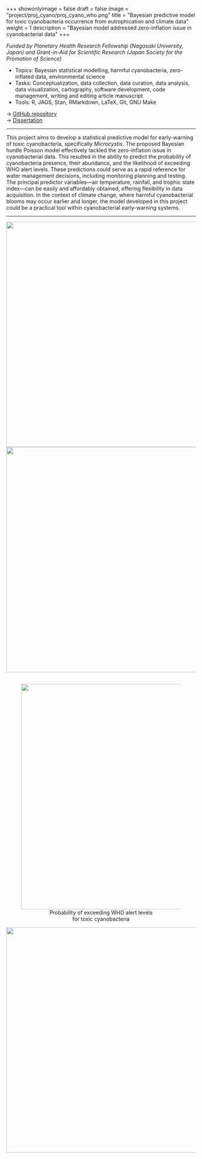+++
showonlyimage = false
draft = false
image = "project/proj_cyano/proj_cyano_who.png"
title = "Bayesian predictive model for toxic cyanobacteria occurrence from eutrophication and climate data"
weight = 1
description = "Bayesian model addressed zero-inflation issue in cyanobacterial data"
+++

*Funded by Planetary Health Research Fellowship (Nagasaki University, Japan) and Grant-in-Aid for Scientific Research (Japan Society for the Promotion of Science)*

- Topics: Bayesian statistical modelling, harmful cyanobacteria, zero-inflated data, environmental science
- Tasks: Conceptualization, data collection, data curation, data analysis, data visualization, cartography, software development, code management, writing and editing article manuscript
- Tools: R, JAGS, Stan, RMarkdown, LaTeX, Git, GNU Make

→ [GitHub repository](https://github.com/le-huynh/cyano_bayesian_model)  
→ [Dissertation](https://nagasaki-u.repo.nii.ac.jp/records/28153)  

<hr>

This project aims to develop a statistical predictive model for early-warning of toxic cyanobacteria, specifically *Microcystis*. 
The proposed Bayesian hurdle Poisson model effectively tackled the zero-inflation issue in cyanobacterial data. 
This resulted in the ability to predict the probability of cyanobacteria presence, their abundance, and the likelihood of exceeding WHO alert levels. 
These predictions could serve as a rapid reference for water management decisions, including monitoring planning and testing. 
The principal predictor variables—air temperature, rainfall, and trophic state index—can be easily and affordably obtained, offering flexibility in data acquisition. 
In the context of climate change, where harmful cyanobacterial blooms may occur earlier and longer, the model developed in this project could be a practical tool within cyanobacterial early-warning systems.  

<hr>

</div>

<div class="row">
  <div class="col-md-6" markdown="1">
  <img height="600px" class="center-block" src="../proj_cyano_logit.png">
  </div>
  
  <div class="col-md-6" markdown="1">
  <img height="600px" class="center-block" src="../proj_cyano_abundance.png">
  </div>

</div>

<br>

<div class="row">
  <div class="col-md-6" markdown="1">
  <figure>
  <img height="600px" class="center-block" src="../proj_cyano_who.png" />
  <figcaption align="center">Probability of exceeding WHO alert levels <br> for toxic cyanobacteria</figcaption>
  </figure>

  </div>
  
  <div class="col-md-6" markdown="1">
  <img height="600px" class="center-block" src="../proj_cyano_map_naga.png">
  </div>








